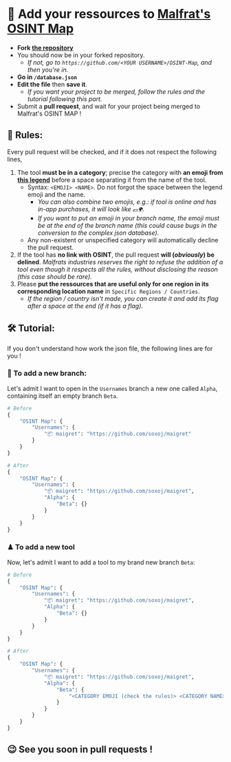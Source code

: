 # 🧩 Add your ressources to [Malfrat's OSINT Map](https://map.malfrats.industries)
- **Fork [the repository](https://github.com/Malfrats/OSINT-Map)**
- You should now be in your forked repository.
  - _If not, go to `https://github.com/<YOUR USERNAME>/OSINT-Map`, and then you're in._
- **Go in `/database.json`**
- **Edit the file** then **save it**.
  - _If you want your project to be merged, follow the rules and the tutorial following this part._
- Submit a **pull request**, and wait for your project being merged to Malfrat's OSINT MAP !
## 📏 Rules:
Every pull request will be checked, and if it does not respect the following lines, 
1. The tool **must be in a category**; precise the category with **an emoji from [this legend](https://github.com/Malfrats/OSINT-Map#-legend)** before a space separating it from the name of the tool.
   - Syntax: `<EMOJI> <NAME>`. Do not forgot the space between the legend emoji and the name.
      - _You can also combine two emojis, e.g.: if tool is online and has in-app purchases, it will look like `💵🌍`._
      - _If you want to put an emoji in your branch name, the emoji must be at the end of the branch name (this could cause bugs in the conversion to the complex json database)._
   - Any non-existent or unspecified category will automatically decline the pull request.
2. If the tool has **no link with OSINT**, the pull request **will (_obviously_) be delined**.
_Malfrats industries reserves the right to refuse the addition of a tool even though it respects all the rules, without disclosing the reason (this case should be rare)._
3. Please **put the ressources that are useful only for one region in its corresponding location name** in `Specific Regions / Countries`.
    - _If the region / country isn't made, you can create it and add its flag after a space at the end (if it has a flag)._
## 🛠 Tutorial:
If you don't understand how work the json file, the following lines are for you !
### 📂 To add a new branch:
Let's admit I want to open in the `Usernames` branch a new one called `Alpha`, containing itself an empty branch `Beta`.
```python
# Before
{
    "OSINT Map": {
        "Usernames": {
            "📦 maigret": "https://github.com/soxoj/maigret"
        }
    }
}

# After
{
    "OSINT Map": {
        "Usernames": {
            "📦 maigret": "https://github.com/soxoj/maigret",
            "Alpha": {
                "Beta": {}
            }
        }
    }
}
```
### ♟ To add a new tool
Now, let's admit I want to add a tool to my brand new branch `Beta`:
```python
# Before
{
    "OSINT Map": {
        "Usernames": {
            "📦 maigret": "https://github.com/soxoj/maigret",
            "Alpha": {
                "Beta": {}
            }
        }
    }
}

# After
{
    "OSINT Map": {
        "Usernames": {
            "📦 maigret": "https://github.com/soxoj/maigret",
            "Alpha": {
                "Beta": {
                    "<CATEGORY EMOJI (check the rules)> <CATEGORY NAME>": "url://to.my.awesome/tool"
                }
            }
        }
    }
}
```
## 😉 See you soon in pull requests !
